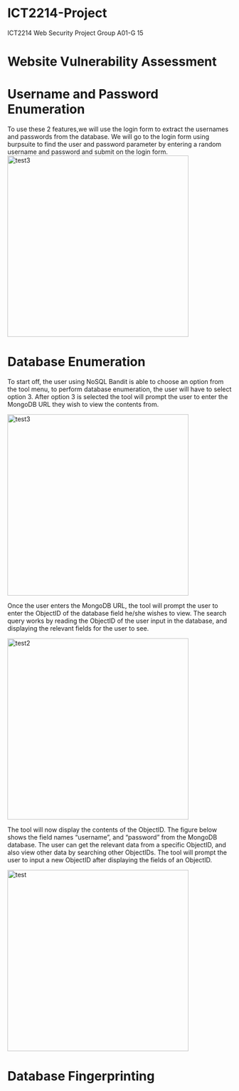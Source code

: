 # ICT2214-Project
ICT2214 Web Security Project Group A01-G 15

# Website Vulnerability Assessment

# Username and Password Enumeration
To use these 2 features,we will use the login form to extract the usernames and passwords from the database. 
We will go to the login form using burpsuite to find the user and password parameter by entering a random username and password and submit on the login form.
<img width="407" alt="test3" src="https://github.com/ESLunarPhoenix/ICT2214-Project/assets/89129080/050a4225-ddf4-490d-8cee-d625040f003a">


# Database Enumeration
To start off, the user using NoSQL Bandit is able to choose an option from the tool menu, to perform database enumeration, the user will have to select option 3.
After option 3 is selected the tool will prompt the user to enter the MongoDB URL they wish to view the contents from.

<img width="407" alt="test3" src="https://github.com/ESLunarPhoenix/ICT2214-Project/assets/121931429/46483784-2646-45de-bffd-a2d3bc7d9b39">


Once the user enters the MongoDB URL, the tool will prompt the user to enter the ObjectID of the database field he/she wishes to view. The search query works by reading the ObjectID of the user input in the database, and displaying the relevant fields for the user to see.

<img width="407" alt="test2" src="https://github.com/ESLunarPhoenix/ICT2214-Project/assets/121931429/c598ed4e-9b57-4e08-98e2-5c35b8619db3">


The tool will now display the contents of the ObjectID. The figure below shows the field names “username”, and “password” from the MongoDB database. The user can get the relevant data from a specific ObjectID, and also view other data by searching other ObjectIDs. The tool will prompt the user to input a new ObjectID after displaying the fields of an ObjectID. 

<img width="407" alt="test" src="https://github.com/ESLunarPhoenix/ICT2214-Project/assets/121931429/4757a7a7-5e2d-4d3b-9c60-6d7628709aca">

# Database Fingerprinting






